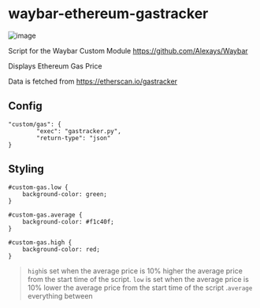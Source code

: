 # waybar-ethereum-gastracker

![image](https://github.com/jjoshm/waybar-ethereum-gastracker/assets/39901876/1de2e19d-68dd-4f7c-b50c-1fc82530d2b6)


Script for the Waybar Custom Module https://github.com/Alexays/Waybar

Displays Ethereum Gas Price

Data is fetched from https://etherscan.io/gastracker

## Config
```
"custom/gas": {
        "exec": "gastracker.py",
        "return-type": "json"
}
```

## Styling
```
#custom-gas.low {
    background-color: green;
}

#custom-gas.average {
    background-color: #f1c40f;
}

#custom-gas.high {
    background-color: red;
}
```
>`high`is set when the average price is 10% higher the average price from the start time of the script.
>`low` is set when the average price is 10% lower the average price from the start time of the script
>.`average` everything between
